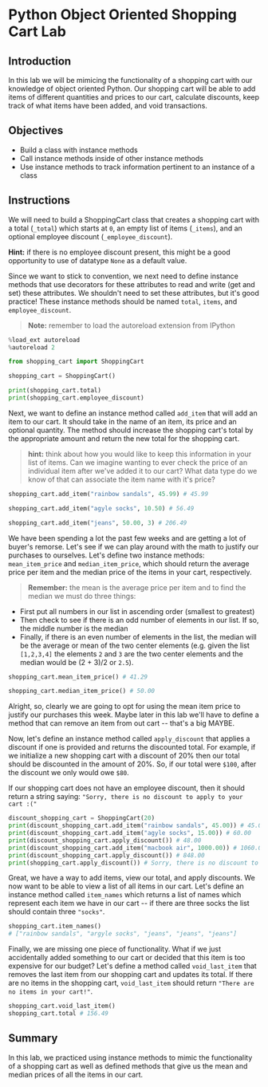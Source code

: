 
# Python Object Oriented Shopping Cart Lab

## Introduction
In this lab we will be mimicing the functionality of a shopping cart with our knowledge of object oriented Python. Our shopping cart will be able to add items of different quantities and prices to our cart, calculate discounts, keep track of what items have been added, and void transactions.

## Objectives

* Build a class with instance methods
* Call instance methods inside of other instance methods
* Use instance methods to track information pertinent to an instance of a class

## Instructions

We will need to build a ShoppingCart class that creates a shopping cart with a total (`_total`) which starts at `0`, an empty list of items (`_items`), and an optional employee discount (`_employee_discount`). 

**Hint:** if there is no employee discount present, this might be a good opportunity to use of datatype `None` as a default value.

Since we want to stick to convention, we next need to define instance methods that use decorators for these attributes to read and write (get and set) these attributes. We shouldn't need to set these attributes, but it's good practice! These instance methods should be named `total`, `items`, and `employee_discount`.

> **Note:** remember to load the autoreload extension from IPython
```python
%load_ext autoreload
%autoreload 2
```


```python
from shopping_cart import ShoppingCart
```


```python
shopping_cart = ShoppingCart()
```


```python
print(shopping_cart.total)
print(shopping_cart.employee_discount)
```

Next, we want to define an instance method called `add_item` that will add an item to our cart. It should take in the name of an item, its price and an optional quantity. The method should increase the shopping cart's total by the appropriate amount and return the new total for the shopping cart.

> **hint:** think about how you would like to keep this information in your list of items. Can we imagine wanting to ever check the price of an individual item after we've added it to our cart? What data type do we know of that can associate the item name with it's price?


```python
shopping_cart.add_item("rainbow sandals", 45.99) # 45.99
```


```python
shopping_cart.add_item("agyle socks", 10.50) # 56.49
```


```python
shopping_cart.add_item("jeans", 50.00, 3) # 206.49
```

We have been spending a lot the past few weeks and are getting a lot of buyer's remorse. Let's see if we can play around with the math to justify our purchases to ourselves. Let's define two instance methods: `mean_item_price` and `median_item_price`, which should return the average price per item and the median price of the items in your cart, respectively. 

> **Remember:** the mean is the average price per item and to find the median we must do three things:
* First put all numbers in our list in ascending order (smallest to greatest)
* Then check to see if there is an odd number of elements in our list. If so, the middle number is the median
* Finally, if there is an even number of elements in the list, the median will be the average or mean of the two center elements (e.g. given the list `[1,2,3,4]` the elements `2` and `3` are the two center elements and the median would be (2 + 3)/2 or `2.5`).


```python
shopping_cart.mean_item_price() # 41.29
```


```python
shopping_cart.median_item_price() # 50.00
```

Alright, so, clearly we are going to opt for using the mean item price to justify our purchases this week. Maybe later in this lab we'll have to define a method that can remove an item from out cart -- that's a big MAYBE.

Now, let's define an instance method called `apply_discount` that applies a discount if one is provided and returns the discounted total. For example, if we initialize a new shopping cart with a discount of 20% then our total should be discounted in the amount of 20%. So, if our total were `$100`, after the discount we only would owe `$80`.

If our shopping cart does not have an employee discount, then it should return a string saying: `"Sorry, there is no discount to apply to your cart :("`


```python
discount_shopping_cart = ShoppingCart(20)
print(discount_shopping_cart.add_item("rainbow sandals", 45.00)) # 45.00
print(discount_shopping_cart.add_item("agyle socks", 15.00)) # 60.00
print(discount_shopping_cart.apply_discount()) # 48.00
print(discount_shopping_cart.add_item("macbook air", 1000.00)) # 1060.00
print(discount_shopping_cart.apply_discount()) # 848.00
print(shopping_cart.apply_discount()) # Sorry, there is no discount to apply to your cart :(
```

Great, we have a way to add items, view our total, and apply discounts. We now want to be able to view a list of all items in our cart. Let's define an instance method called `item_names` which returns a list of names which represent each item we have in our cart -- if there are three socks the list should contain three `"socks"`. 


```python
shopping_cart.item_names() 
# ["rainbow sandals", "argyle socks", "jeans", "jeans", "jeans"]
```

Finally, we are missing one piece of functionality. What if we just accidentally added something to our cart or decided that this item is too expensive for our budget? Let's define a method called `void_last_item` that removes the last item from our shopping cart and updates its total.  If there are no items in the shopping cart, `void_last_item` should return `"There are no items in your cart!"`.


```python
shopping_cart.void_last_item()
shopping_cart.total # 156.49
```

## Summary
In this lab, we practiced using instance methods to mimic the functionality of a shopping cart as well as defined methods that give us the mean and median prices of all the items in our cart. 
